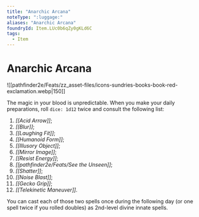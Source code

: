 ```yaml
---
title: "Anarchic Arcana"
noteType: ":luggage:"
aliases: "Anarchic Arcana"
foundryId: Item.LUc0b6qZy0gKLd6C
tags:
  - Item
---
```


# Anarchic Arcana
![[pathfinder2e/Feats/zz_asset-files/icons-sundries-books-book-red-exclamation.webp|150]]

The magic in your blood is unpredictable. When you make your daily preparations, roll `dice: 1d12` twice and consult the following list:

1.  _[[Acid Arrow]]_;
2.  _[[Blur]]_;
3.  _[[Laughing Fit]]_;
4.  _[[Humanoid Form]]_;
5.  _[[Illusory Object]]_;
6.  _[[Mirror Image]]_;
7.  _[[Resist Energy]]_;
8.  _[[pathfinder2e/Feats/See the Unseen]]_;
9.  _[[Shatter]]_;
10.  _[[Noise Blast]]_;
11.  _[[Gecko Grip]]_;
12.  _[[Telekinetic Maneuver]]_.

You can cast each of those two spells once during the following day (or one spell twice if you rolled doubles) as 2nd-level divine innate spells.
